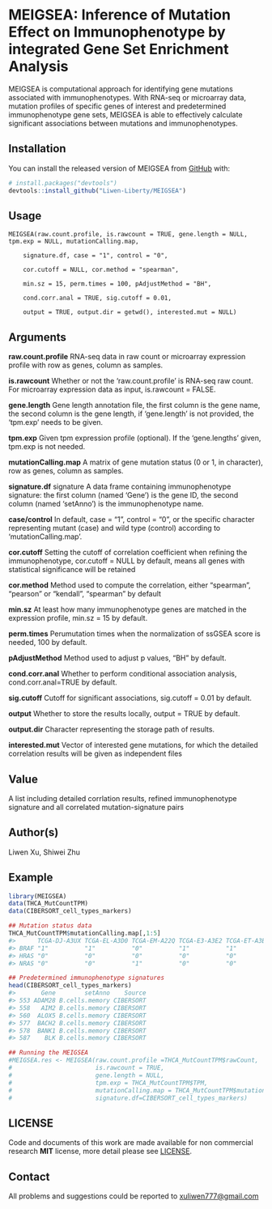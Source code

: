 
<!-- README.md is generated from README.Rmd. Please edit that file -->

# MEIGSEA: Inference of Mutation Effect on Immunophenotype by integrated Gene Set Enrichment Analysis

<!-- badges: start -->
<!-- badges: end -->

MEIGSEA is computational approach for identifying gene mutations
associated with immunophenotypes. With RNA-seq or microarray data,
mutation profiles of specific genes of interest and predetermined
immunophenotype gene sets, MEIGSEA is able to effectively calculate
significant associations between mutations and immunophenotypes.

## Installation

You can install the released version of MEIGSEA from
[GitHub](https://github.com/) with:

``` r
# install.packages("devtools")
devtools::install_github("Liwen-Liberty/MEIGSEA")
```

## Usage

    MEIGSEA(raw.count.profile, is.rawcount = TRUE, gene.length = NULL, tpm.exp = NULL, mutationCalling.map, 

        signature.df, case = "1", control = "0", 
        
        cor.cutoff = NULL, cor.method = "spearman",
        
        min.sz = 15, perm.times = 100, pAdjustMethod = "BH", 
        
        cond.corr.anal = TRUE, sig.cutoff = 0.01, 
        
        output = TRUE, output.dir = getwd(), interested.mut = NULL)

## Arguments

**raw.count.profile** RNA-seq data in raw count or microarray expression
profile with row as genes, column as samples.

**is.rawcount** Whether or not the ‘raw.count.profile’ is RNA-seq raw
count. For microarray expression data as input, is.rawcount = FALSE.

**gene.length** Gene length annotation file, the first column is the
gene name, the second column is the gene length, if ‘gene.length’ is not
provided, the ‘tpm.exp’ needs to be given.

**tpm.exp** Given tpm expression profile (optional). If the
‘gene.lengths’ given, tpm.exp is not needed.

**mutationCalling.map** A matrix of gene mutation status (0 or 1, in
character), row as genes, column as samples.

**signature.df** signature A data frame containing immunophenotype
signature: the first column (named ‘Gene’) is the gene ID, the second
column (named ‘setAnno’) is the immunophenotype name.

**case/control** In default, case = “1”, control = “0”, or the specific
character representing mutant (case) and wild type (control) according
to ‘mutationCalling.map’.

**cor.cutoff** Setting the cutoff of correlation coefficient when
refining the immunophenotype, cor.cutoff = NULL by default, means all
genes with statistical significance will be retained

**cor.method** Method used to compute the correlation, either
“spearman”, “pearson” or “kendall”, “spearman” by default

**min.sz** At least how many immunophenotype genes are matched in the
expression profile, min.sz = 15 by default.

**perm.times** Perumutation times when the normalization of ssGSEA score
is needed, 100 by default.

**pAdjustMethod** Method used to adjust p values, “BH” by default.

**cond.corr.anal** Whether to perform conditional association analysis,
cond.corr.anal=TRUE by default.

**sig.cutoff** Cutoff for significant associations, sig.cutoff = 0.01 by
default.

**output** Whether to store the results locally, output = TRUE by
default.

**output.dir** Character representing the storage path of results.

**interested.mut** Vector of interested gene mutations, for which the
detailed correlation results will be given as independent files

## Value

A list including detailed corrlation results, refined immunophenotype
signature and all correlated mutation-signature pairs

## Author(s)

Liwen Xu, Shiwei Zhu

## Example

``` r
library(MEIGSEA)
data(THCA_MutCountTPM)
data(CIBERSORT_cell_types_markers)

## Mutation status data
THCA_MutCountTPM$mutationCalling.map[,1:5]
#>      TCGA-DJ-A3UX TCGA-EL-A3D0 TCGA-EM-A22Q TCGA-E3-A3E2 TCGA-ET-A3BW
#> BRAF "1"          "1"          "0"          "1"          "1"         
#> HRAS "0"          "0"          "0"          "0"          "0"         
#> NRAS "0"          "0"          "1"          "0"          "0"

## Predetermined immunophenotype signatures
head(CIBERSORT_cell_types_markers)
#>       Gene        setAnno    Source
#> 553 ADAM28 B.cells.memory CIBERSORT
#> 558   AIM2 B.cells.memory CIBERSORT
#> 560  ALOX5 B.cells.memory CIBERSORT
#> 577  BACH2 B.cells.memory CIBERSORT
#> 578  BANK1 B.cells.memory CIBERSORT
#> 587    BLK B.cells.memory CIBERSORT

## Running the MEIGSEA 
#MEIGSEA.res <- MEIGSEA(raw.count.profile =THCA_MutCountTPM$rawCount, 
#                       is.rawcount = TRUE, 
#                       gene.length = NULL, 
#                       tpm.exp = THCA_MutCountTPM$TPM, 
#                       mutationCalling.map = THCA_MutCountTPM$mutationCalling.map,
#                       signature.df=CIBERSORT_cell_types_markers)
```

## LICENSE

Code and documents of this work are made available for non commercial
research **MIT** license, more detail please see [LICENSE](LICENSE).

## Contact

All problems and suggestions could be reported to <xuliwen777@gmail.com>
